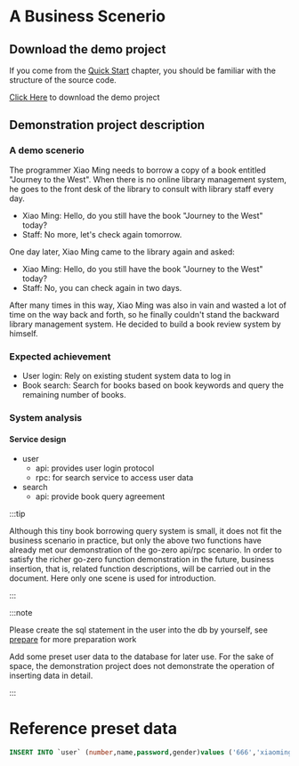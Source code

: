 # A Business Scenerio

## Download the demo project

If you come from the [Quick Start](../quick-start/quick-start) chapter, you should be familiar with the structure of the source code.

[Click Here](../resource/book.zip) to download the demo project

## Demonstration project description

### A demo scenerio

The programmer Xiao Ming needs to borrow a copy of a book entitled "Journey to the West". When there is no online library management system, he goes to the front desk of the library to consult with library staff every day.

* Xiao Ming: Hello, do you still have the book "Journey to the West" today?
* Staff: No more, let's check again tomorrow.

One day later, Xiao Ming came to the library again and asked:

* Xiao Ming: Hello, do you still have the book "Journey to the West" today?
* Staff: No, you can check again in two days.

After many times in this way, Xiao Ming was also in vain and wasted a lot of time on the way back and forth, so he finally couldn't stand the backward library management system.
He decided to build a book review system by himself.

### Expected achievement

* User login:
  Rely on existing student system data to log in
* Book search:
  Search for books based on book keywords and query the remaining number of books.

### System analysis

#### Service design

* user
  * api: provides user login protocol
  * rpc: for search service to access user data
* search
  * api: provide book query agreement

:::tip

Although this tiny book borrowing query system is small, it does not fit the business scenario in practice, but only the above two functions have already met our demonstration of the go-zero api/rpc scenario.
In order to satisfy the richer go-zero function demonstration in the future, business insertion, that is, related function descriptions, will be carried out in the document. Here only one scene is used for introduction.

:::

:::note

Please create the sql statement in the user into the db by yourself, see [prepare](../prepare/prepare) for more preparation work

Add some preset user data to the database for later use. For the sake of space, the demonstration project does not demonstrate the operation of inserting data in detail.

:::

# Reference preset data

```sql
INSERT INTO `user` (number,name,password,gender)values ('666','xiaoming','123456','male');
```
